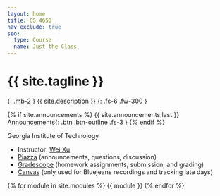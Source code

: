 ```yaml
---
layout: home
title: CS 4650
nav_exclude: true
seo:
  type: Course
  name: Just the Class
---
```


# {{ site.tagline }}
{: .mb-2 }
{{ site.description }}
{: .fs-6 .fw-300 }

{% if site.announcements %}
{{ site.announcements.last }}
[Announcements](announcements.md){: .btn .btn-outline .fs-3 }
{% endif %}

Georgia Institute of Technology

- Instructor: [Wei Xu](https://cocoxu.github.io) 
- [Piazza](https://piazza.com/gatech/spring2022/cs4650a) (announcements, questions, discussion)
- [Gradescope](https://www.gradescope.com/courses/345683) (homework assignments, submission, and grading)
- [Canvas](https://canvas.gatech.edu/) (only used for Bluejeans recordings and tracking late days)

{% for module in site.modules %}
{{ module }}
{% endfor %}
